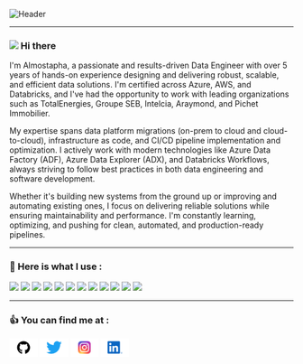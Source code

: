 ![Header](https://media.licdn.com/dms/image/v2/D4E16AQHqo4HR2UYFPg/profile-displaybackgroundimage-shrink_350_1400/B4EZZhxCPwHMAY-/0/1745396967167?e=1751500800&v=beta&t=pqP0rvSA6VYhJsYJ0OV5fI6-XR6rxGRNUGuHg1x342s) 
___
### <img src="https://raw.githubusercontent.com/MartinHeinz/MartinHeinz/master/wave.gif" width="30px"> Hi there 
I'm Almostapha, a passionate and results-driven Data Engineer with over 5 years of hands-on experience designing and delivering robust, scalable, and efficient data solutions. I'm certified across Azure, AWS, and Databricks, and I've had the opportunity to work with leading organizations such as TotalEnergies, Groupe SEB, Intelcia, Araymond, and Pichet Immobilier.

My expertise spans data platform migrations (on-prem to cloud and cloud-to-cloud), infrastructure as code, and CI/CD pipeline implementation and optimization. I actively work with modern technologies like Azure Data Factory (ADF), Azure Data Explorer (ADX), and Databricks Workflows, always striving to follow best practices in both data engineering and software development.

Whether it's building new systems from the ground up or improving and automating existing ones, I focus on delivering reliable solutions while ensuring maintainability and performance. I'm constantly learning, optimizing, and pushing for clean, automated, and production-ready pipelines.
___
### 💪 Here is what I use : 
![](https://img.shields.io/badge/Cloud-Azure-informational?style=flat&logo=<LOGO_NAME>&logoColor=white&color=2bbc8a)
![](https://img.shields.io/badge/Cloud-AWS-informational?style=flat&logo=<LOGO_NAME>&logoColor=white&color=2bbc8a)
![](https://img.shields.io/badge/Processing-Spark-informational?style=flat&logo=<LOGO_NAME>&logoColor=white&color=2bbc8a)
![](https://img.shields.io/badge/ETL-Databricks-informational?style=flat&logo=<LOGO_NAME>&logoColor=white&color=2bbc8a)
![](https://img.shields.io/badge/ETL-ADF-informational?style=flat&logo=<LOGO_NAME>&logoColor=white&color=2bbc8a)
![](https://img.shields.io/badge/Code-Python-informational?style=flat&logo=<LOGO_NAME>&logoColor=white&color=2bbc8a)
![](https://img.shields.io/badge/Code-Scala-informational?style=flat&logo=<LOGO_NAME>&logoColor=white&color=2bbc8a)
![](https://img.shields.io/badge/Code-C++-informational?style=flat&logo=<LOGO_NAME>&logoColor=white&color=2bbc8a)
![](https://img.shields.io/badge/Code-dotNet-informational?style=flat&logo=<LOGO_NAME>&logoColor=white&color=2bbc8a)
![](https://img.shields.io/badge/Tools-Docker-informational?style=flat&logo=<LOGO_NAME>&logoColor=white&color=2bbc8a)
![](https://img.shields.io/badge/Tools-Terraform-informational?style=flat&logo=<LOGO_NAME>&logoColor=white&color=2bbc8a)
![](https://img.shields.io/badge/DevOps-AzurePipelines-informational?style=flat&logo=<LOGO_NAME>&logoColor=white&color=2bbc8a)
___
### 👍 You can find me at :
>
[<img src="src/GitHub-Logo.png" width="50">](https://github.com/AAAloui)
[<img src="src/Twitter-Logo.png" width="50">](https://twitter.com/AAALMOSTAPHA)
[<img src="src/Instagram-Logo.png" width="50">](https://www.instagram.com/aaaloui/)
[<img src="src/LinkedIn-Icon-Logo.png" width="50">](https://www.linkedin.com/in/almostapha-a-aloui-369069147/)

<!--
**AAAloui/AAAloui** is a ✨ _special_ ✨ repository because its `README.md` (this file) appears on your GitHub profile.

Here are some ideas to get you started:

- 🔭 I’m currently working on ...
- 🌱 I’m currently learning ...
- 👯 I’m looking to collaborate on ...
- 🤔 I’m looking for help with ...
- 💬 Ask me about ...
- 📫 How to reach me: ...
- 😄 Pronouns: ...
- ⚡ Fun fact: ...
-->
